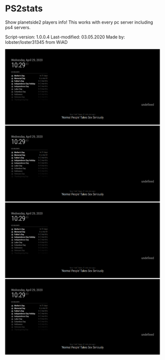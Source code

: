 # PS2stats
Show planetside2 players info! This works with every pc server including ps4 servers.

Script-version: 1.0.0.4
Last-modified: 03.05.2020
Made by: lobster/loster31345 from WiAD

![hide](https://github.com/l0b5ter/KeyDisplayed/blob/master/hide.PNG)
![hide](https://github.com/l0b5ter/KeyDisplayed/blob/master/hide.PNG)
![hide](https://github.com/l0b5ter/KeyDisplayed/blob/master/hide.PNG)
![hide](https://github.com/l0b5ter/KeyDisplayed/blob/master/hide.PNG)
